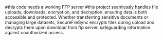 #this code needs a working FTP server 
#this project seamlessly handles file uploads, downloads, encryption, and decryption, ensuring data is both accessible and protected. Whether transferring sensitive documents or managing large datasets, SecureFileSync encrypts files during upload and decrypts them upon download from ftp server, safeguarding information against unauthorized access.
